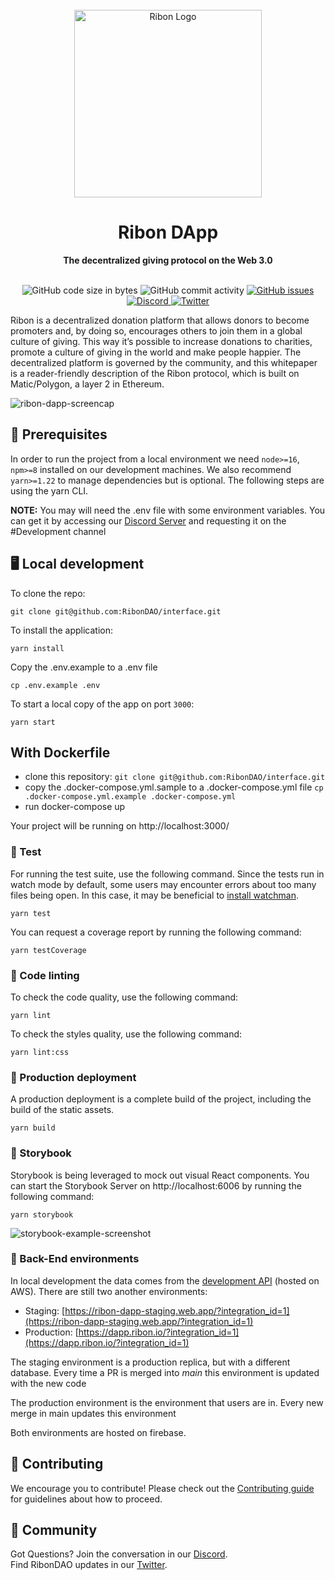 <!---
The main structure of this README was taken from:
https://github.com/open-sauced/open-sauced#readme
-->

<div align="center">
  <br>
  <img alt="Ribon Logo" src="https://ribon.io/wp-content/uploads/2021/03/cropped-Ribon-logo-verde.png" width="300px">
  <h1>Ribon DApp</h1>
  <strong>The decentralized giving protocol on the Web 3.0</strong>
</div>
<br>
<p align="center">
  <img src="https://img.shields.io/github/languages/code-size/RibonDAO/interface" alt="GitHub code size in bytes">
  <img src="https://img.shields.io/github/commit-activity/w/RibonDAO/interface" alt="GitHub commit activity">
  <a href="https://github.com/RibonDAO/interface/issues">
    <img src="https://img.shields.io/github/issues/RibonDAO/interface" alt="GitHub issues">
  </a>
  <a href="https://discord.gg/DBcwmDrkpy">
    <img src="https://img.shields.io/discord/341989911450091522.svg?label=&logo=discord&logoColor=ffffff&color=7389D8&labelColor=6A7EC2" alt="Discord">
  </a>
  <a href="https://twitter.com/RibonDAO">
    <img src="https://img.shields.io/twitter/follow/RibonDAO?label=Follow&style=social" alt="Twitter">
  </a>
</p>

Ribon is a decentralized donation platform that allows donors to become promoters and, by doing so,
encourages others to join them in a global culture of giving. This way it’s possible to increase
donations to charities, promote a culture of giving in the world and make people happier. The
decentralized platform is governed by the community, and this whitepaper is a reader-friendly
description of the Ribon protocol, which is built on Matic/Polygon, a layer 2 in Ethereum.

![ribon-dapp-screencap](https://user-images.githubusercontent.com/24739860/175359784-94a71cb9-fed9-4ad7-bd84-ab43c163a24a.png)

## 📖 Prerequisites

In order to run the project from a local environment we need `node>=16`, `npm>=8` installed on our development machines. We also recommend `yarn>=1.22` to manage dependencies but is optional. The following steps are using the yarn CLI.

**NOTE:** You may will need the .env file with some environment variables. You can get it by accessing our [Discord Server](https://discord.gg/DBcwmDrkpy) and requesting it on the #Development channel

## 🖥️ Local development

To clone the repo:

```shell
git clone git@github.com:RibonDAO/interface.git
```

To install the application:

```shell
yarn install
```

Copy the .env.example to a .env file

```shell
cp .env.example .env
```

To start a local copy of the app on port `3000`:

```shell
yarn start
```

## With Dockerfile

- clone this repository: `git clone git@github.com:RibonDAO/interface.git`
- copy the .docker-compose.yml.sample to a .docker-compose.yml file `cp .docker-compose.yml.example .docker-compose.yml`
- run docker-compose up

Your project will be running on http://localhost:3000/

### 🧪 Test

For running the test suite, use the following command. Since the tests run in watch mode by default, some users may encounter errors about too many files being open. In this case, it may be beneficial to [install watchman](https://facebook.github.io/watchman/docs/install.html).

```shell
yarn test
```

You can request a coverage report by running the following command:

```shell
yarn testCoverage
```

### 🎨 Code linting

To check the code quality, use the following command:

```shell
yarn lint
```

To check the styles quality, use the following command:

```shell
yarn lint:css
```

### 🚀 Production deployment

A production deployment is a complete build of the project, including the build of the static assets.

```shell
yarn build
```

### 📙 Storybook

Storybook is being leveraged to mock out visual React components. You can start the Storybook Server on http://localhost:6006 by running the following command:

```shell
yarn storybook
```

![storybook-example-screenshot](https://user-images.githubusercontent.com/24739860/175363555-461e4c27-a994-470e-982b-f4c482b6e121.png)

### 💾 Back-End environments

In local development the data comes from the [development API](https://github.com/RibonDAO/core-api) (hosted on AWS). There are still two another environments:

- Staging: [https://ribon-dapp-staging.web.app/?integration_id=1](https://ribon-dapp-staging.web.app/?integration_id=1)
- Production: [https://dapp.ribon.io/?integration_id=1](https://dapp.ribon.io/?integration_id=1)

The staging environment is a production replica, but with a different database. Every time a PR is merged into _main_ this environment is updated with the new code

The production environment is the environment that users are in. Every new merge in main updates this environment

Both environments are hosted on firebase.

## 🤝 Contributing

We encourage you to contribute! Please check out the [Contributing guide](https://ribondao.github.io/docs/) for guidelines about how to proceed.

## 🍕 Community

Got Questions? Join the conversation in our [Discord](https://discord.gg/DBcwmDrkpy).  
Find RibonDAO updates in our [Twitter](https://www.twitter.com/RibonDAO).
